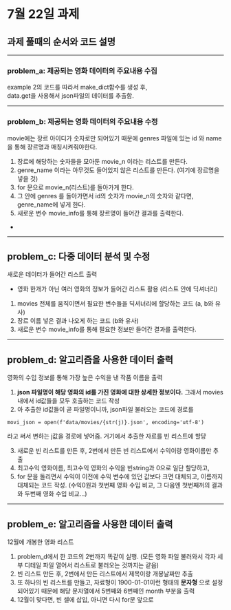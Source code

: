 # 7월 22일 과제
## 과제 풀때의 순서와 코드 설명
___
### problem_a: 제공되는 영화 데이터의 주요내용 수집

example 2의 코드를 따라서 make_dict함수를 생성 후,  
data.get을 사용해서 json파일의 데이터를 추출함.
___
### problem_b: 제공되는 영화 데이터의 주요내용 수정

movie에는 장르 아이디가 숫자로만 되어있기 때문에
genres 파일에 있는 id 와 name을 통해 장르명과 매칭시켜줘야한다.

1. 장르에 해당하는 숫자들을 모아둔 movie_n 이라는 리스트를 만든다.
2. genre_name 이라는 아무것도 들어있지 않은 리스트를 만든다. (여기에 장르명을 넣을 것)
3. for 문으로 movie_n(리스트)를 돌아가게 한다.
4. 그 안에 genres 를 돌아가면서 id의 숫자가 movie_n의 숫자와 같다면, genre_name에 넣게 한다.
5. 새로운 변수 movie_info를 통해 장르명이 들어간 결과를 출력한다. 

*

___
## problem_c: 다중 데이터 분석 및 수정
새로운 데이터가 들어간 리스트 출력
* 영화 한개가 아닌 여러 영화의 정보가 들어간 리스트 활용
(리스트 안에 딕셔너리)

1. movies 전체를 움직이면서 필요한 변수들을 딕셔너리에 할당하는 코드 (a, b와 유사)
2. 장르 이름 넣은 결과 나오게 하는 코드 (b와 유사)
3. 새로운 변수 movie_info를 통해 필요한 정보만 들어간 결과를 출력한다. 

___
## problem_d: 알고리즘을 사용한 데이터 출력
영화의 수입 정보를 통해 가장 높은 수익을 낸 작품 이름을 출력

1. __json 파일명이 해당 영화의 id를 가진 영화에 대한 상세한 정보이다.__
그래서 movies 내에서 id값들을 모두 호출하는 코드 작성
2. 아 추출한 id값들이 곧 파일명이니까, json파일 불러오는 코드에 경로를  
```
movi_json = open(f'data/movies/{str(j)}.json', encoding='utf-8')
```
라고 써서 변하는 j값을 경로에 넣어줌. 거기에서 추출한 자료를 빈 리스트에 할당

3.  새로운 빈 리스트를 만든 후, 2번에서 만든 빈 리스트에서 수익이랑 영화이름만 추출
4. 최고수익 영화이름, 최고수익 영화의 수익을 빈string과 0으로 일단 할당하고,
5. for 문을 돌리면서 수익이 이전에 수익 변수에 있던 값보다 크면 대체되고, 이름까지 대체되는 코드 작성.
(수익0원과 첫번째 영화 수입 비교, 그 다음엔 첫번째꺼의 결과와 두번째 영화 수입 비교...)


___
## problem_e: 알고리즘을 사용한 데이터 출력
12월에 개봉한 영화 리스트

1. problem_d에서 한 코드의 2번까지 똑같이 실행. (모든 영화 파일 불러와서 각자 세부 디테일 파일 열어서 리스트로 불러오는 것까지는 같음)
2. 빈 리스트 만든 후, 2번에서 만든 리스트에서 제목이랑 개봉날짜만 추출
3. 또 하나의 빈 리스트를 만들고, 자료형이 1900-01-01이런 형태의 __문자형__ 으로 설정되어있기 때문에 해당 문자열에서 5번째와 6번째인 month 부분을 출력
4. 12월이 맞다면, 빈 셀에 삽입, 아니면 다시 for문 앞으로


